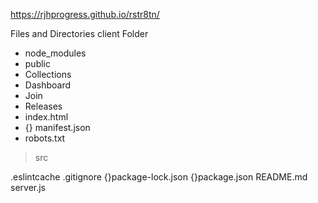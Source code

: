 https://rjhprogress.github.io/rstr8tn/

Files and Directories 
client Folder
- node_modules
- public 
 - Collections
 - Dashboard
 - Join
 - Releases
 - index.html
 - {} manifest.json
 - robots.txt

>src


.eslintcache
.gitignore
{}package-lock.json
{}package.json
README.md
server.js